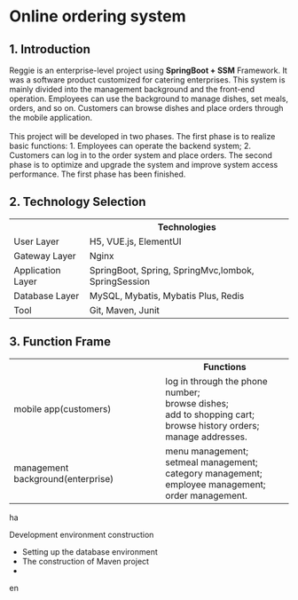 # Online ordering system
<h2>1. Introduction</h2>
Reggie is an enterprise-level project using <b>SpringBoot + SSM</b> Framework. It was a software product customized for catering enterprises. This system is mainly divided into the management background and the front-end operation. Employees can use the background to manage dishes, set meals, orders, and so on. Customers can browse dishes and place orders through the mobile application.<br>
<br>
This project will be developed in two phases. The first phase is to realize basic functions: 1. Employees can operate the backend system; 2. Customers can log in to the order system and place orders. The second phase is to optimize and upgrade the system and improve system access performance. The first phase has been finished.<br>

<h2>2. Technology Selection</h2>

<table>
  <tr>
    <th></th>
    <th>Technologies</th>
  </tr>
  <tr>
    <td>User Layer</td>
    <td>H5, VUE.js, ElementUI</td>
    
  </tr>
  <tr>
    <td>Gateway Layer</td>
    <td>Nginx</td>
  </tr>
  <tr>
    <td>Application Layer</td>
    <td>SpringBoot, Spring, SpringMvc,lombok, SpringSession</td>
    
  </tr>
  <tr>
    <td>Database Layer</td>
    <td>MySQL, Mybatis, Mybatis Plus, Redis</td>
  
  </tr>
  <tr>
    <td>Tool</td>
    <td>Git, Maven, Junit</td>
    
  </tr>
  
</table>

<h2>3. Function Frame</h2>

<table>
  <tr>
    <th></th>
    <th>Functions</th>
  </tr>
  <tr>
    <td>mobile app(customers)</td>
    <td>
    log in through the phone number;<br>
    browse dishes;<br>
    add to shopping cart;<br>
    browse history orders;<br>
    manage addresses.  
    </td>
    
  </tr>
  <tr>
    <td>management background(enterprise)</td>
    <td>menu management;<br>
      setmeal management;<br>
      category management;<br>
      employee management;<br>
      order management.
    </td>
  </tr>
  </table>

ha

Development environment construction
- Setting up the database environment
- The construction of Maven project
- 
en

